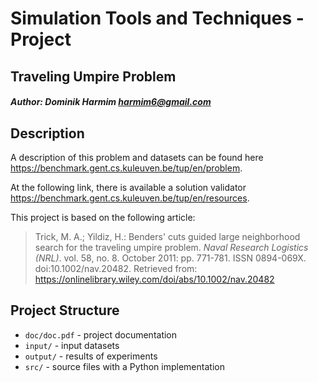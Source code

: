 # Simulation Tools and Techniques - Project
## Traveling Umpire Problem

##### Author: Dominik Harmim <harmim6@gmail.com>

## Description
A description of this problem and datasets can be found here
https://benchmark.gent.cs.kuleuven.be/tup/en/problem. 

At the following link, there is available a solution validator
https://benchmark.gent.cs.kuleuven.be/tup/en/resources.

This project is based on the following article:
> Trick, M. A.; Yildiz, H.: Benders' cuts guided large neighborhood search for
the traveling umpire problem. *Naval Research Logistics (NRL)*. vol. 58, no. 8.
October 2011: pp. 771-781. ISSN 0894-069X. doi:10.1002/nav.20482.
Retrieved from: https://onlinelibrary.wiley.com/doi/abs/10.1002/nav.20482

## Project Structure
- `doc/doc.pdf` - project documentation
- `input/` - input datasets
- `output/` - results of experiments
- `src/` - source files with a Python implementation
